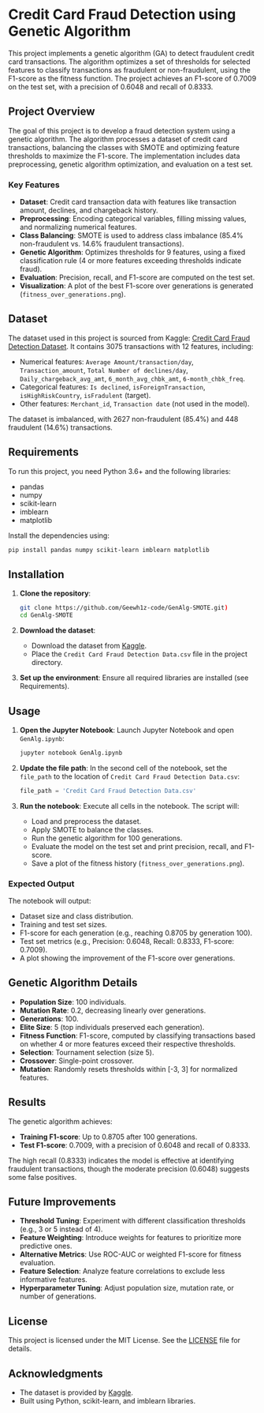 # Credit Card Fraud Detection using Genetic Algorithm

This project implements a genetic algorithm (GA) to detect fraudulent credit card transactions. The algorithm optimizes a set of thresholds for selected features to classify transactions as fraudulent or non-fraudulent, using the F1-score as the fitness function. The project achieves an F1-score of 0.7009 on the test set, with a precision of 0.6048 and recall of 0.8333.

## Project Overview

The goal of this project is to develop a fraud detection system using a genetic algorithm. The algorithm processes a dataset of credit card transactions, balancing the classes with SMOTE and optimizing feature thresholds to maximize the F1-score. The implementation includes data preprocessing, genetic algorithm optimization, and evaluation on a test set.

### Key Features
- **Dataset**: Credit card transaction data with features like transaction amount, declines, and chargeback history.
- **Preprocessing**: Encoding categorical variables, filling missing values, and normalizing numerical features.
- **Class Balancing**: SMOTE is used to address class imbalance (85.4% non-fraudulent vs. 14.6% fraudulent transactions).
- **Genetic Algorithm**: Optimizes thresholds for 9 features, using a fixed classification rule (4 or more features exceeding thresholds indicate fraud).
- **Evaluation**: Precision, recall, and F1-score are computed on the test set.
- **Visualization**: A plot of the best F1-score over generations is generated (`fitness_over_generations.png`).

## Dataset

The dataset used in this project is sourced from Kaggle: [Credit Card Fraud Detection Dataset](https://www.kaggle.com/datasets/dhanushnarayananr/credit-card-fraud). It contains 3075 transactions with 12 features, including:
- Numerical features: `Average Amount/transaction/day`, `Transaction_amount`, `Total Number of declines/day`, `Daily_chargeback_avg_amt`, `6_month_avg_chbk_amt`, `6-month_chbk_freq`.
- Categorical features: `Is declined`, `isForeignTransaction`, `isHighRiskCountry`, `isFradulent` (target).
- Other features: `Merchant_id`, `Transaction date` (not used in the model).

The dataset is imbalanced, with 2627 non-fraudulent (85.4%) and 448 fraudulent (14.6%) transactions.

## Requirements

To run this project, you need Python 3.6+ and the following libraries:
- pandas
- numpy
- scikit-learn
- imblearn
- matplotlib

Install the dependencies using:
```bash
pip install pandas numpy scikit-learn imblearn matplotlib
```

## Installation

1. **Clone the repository**:
   ```bash
   git clone https://github.com/Geewh1z-code/GenAlg-SMOTE.git)
   cd GenAlg-SMOTE
   ```

2. **Download the dataset**:
   - Download the dataset from [Kaggle](https://www.kaggle.com/datasets/dhanushnarayananr/credit-card-fraud).
   - Place the `Credit Card Fraud Detection Data.csv` file in the project directory.

3. **Set up the environment**:
   Ensure all required libraries are installed (see Requirements).

## Usage

1. **Open the Jupyter Notebook**:
   Launch Jupyter Notebook and open `GenAlg.ipynb`:
   ```bash
   jupyter notebook GenAlg.ipynb
   ```

2. **Update the file path**:
   In the second cell of the notebook, set the `file_path` to the location of `Credit Card Fraud Detection Data.csv`:
   ```python
   file_path = 'Credit Card Fraud Detection Data.csv'
   ```

3. **Run the notebook**:
   Execute all cells in the notebook. The script will:
   - Load and preprocess the dataset.
   - Apply SMOTE to balance the classes.
   - Run the genetic algorithm for 100 generations.
   - Evaluate the model on the test set and print precision, recall, and F1-score.
   - Save a plot of the fitness history (`fitness_over_generations.png`).

### Expected Output
The notebook will output:
- Dataset size and class distribution.
- Training and test set sizes.
- F1-score for each generation (e.g., reaching 0.8705 by generation 100).
- Test set metrics (e.g., Precision: 0.6048, Recall: 0.8333, F1-score: 0.7009).
- A plot showing the improvement of the F1-score over generations.

## Genetic Algorithm Details

- **Population Size**: 100 individuals.
- **Mutation Rate**: 0.2, decreasing linearly over generations.
- **Generations**: 100.
- **Elite Size**: 5 (top individuals preserved each generation).
- **Fitness Function**: F1-score, computed by classifying transactions based on whether 4 or more features exceed their respective thresholds.
- **Selection**: Tournament selection (size 5).
- **Crossover**: Single-point crossover.
- **Mutation**: Randomly resets thresholds within [-3, 3] for normalized features.

## Results

The genetic algorithm achieves:
- **Training F1-score**: Up to 0.8705 after 100 generations.
- **Test F1-score**: 0.7009, with a precision of 0.6048 and recall of 0.8333.

The high recall (0.8333) indicates the model is effective at identifying fraudulent transactions, though the moderate precision (0.6048) suggests some false positives.

## Future Improvements

- **Threshold Tuning**: Experiment with different classification thresholds (e.g., 3 or 5 instead of 4).
- **Feature Weighting**: Introduce weights for features to prioritize more predictive ones.
- **Alternative Metrics**: Use ROC-AUC or weighted F1-score for fitness evaluation.
- **Feature Selection**: Analyze feature correlations to exclude less informative features.
- **Hyperparameter Tuning**: Adjust population size, mutation rate, or number of generations.

## License

This project is licensed under the MIT License. See the [LICENSE](LICENSE) file for details.

## Acknowledgments

- The dataset is provided by [Kaggle](https://www.kaggle.com/datasets/dhanushnarayananr/credit-card-fraud).
- Built using Python, scikit-learn, and imblearn libraries.
